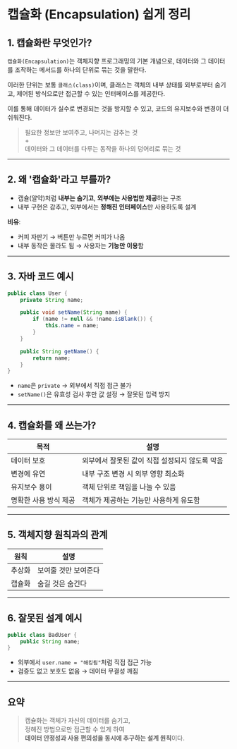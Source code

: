 # 캡슐화 (Encapsulation) 쉽게 정리

## 1. 캡슐화란 무엇인가?

`캡슐화(Encapsulation)`는 객체지향 프로그래밍의 기본 개념으로,
데이터와 그 데이터를 조작하는 메서드를 하나의 단위로 묶는 것을 말한다.

이러한 단위는 보통 `클래스(class)`이며, 클래스는 객체의 내부 상태를 외부로부터 숨기고, 제어된 방식으로만 접근할 수 있는 인터페이스를 제공한다.

이를 통해 데이터가 실수로 변경되는 것을 방지할 수 있고, 코드의 유지보수와 변경이 더 쉬워진다.

> 필요한 정보만 보여주고, 나머지는 감추는 것  
> +  
> 데이터와 그 데이터를 다루는 동작을 하나의 덩어리로 묶는 것

---

## 2. 왜 '캡슐화'라고 부를까?

- 캡슐(알약)처럼 **내부는 숨기고**, **외부에는 사용법만 제공**하는 구조
- 내부 구현은 감추고, 외부에서는 **정해진 인터페이스**만 사용하도록 설계

**비유**:  
- 커피 자판기 → 버튼만 누르면 커피가 나옴  
- 내부 동작은 몰라도 됨 → 사용자는 **기능만 이용**함

---

## 3. 자바 코드 예시

```java
public class User {
    private String name;

    public void setName(String name) {
        if (name != null && !name.isBlank()) {
            this.name = name;
        }
    }

    public String getName() {
        return name;
    }
}
```

- `name`은 `private` → 외부에서 직접 접근 불가
- `setName()`은 유효성 검사 후만 값 설정 → 잘못된 입력 방지

---

## 4. 캡슐화를 왜 쓰는가?

| 목적 | 설명 |
|------|------|
| 데이터 보호 | 외부에서 잘못된 값이 직접 설정되지 않도록 막음 |
| 변경에 유연 | 내부 구조 변경 시 외부 영향 최소화 |
| 유지보수 용이 | 객체 단위로 책임을 나눌 수 있음 |
| 명확한 사용 방식 제공 | 객체가 제공하는 기능만 사용하게 유도함 |

---

## 5. 객체지향 원칙과의 관계

| 원칙 | 설명 |
|------|------|
| 추상화 | 보여줄 것만 보여준다 |
| 캡슐화 | 숨길 것은 숨긴다 |

---

## 6. 잘못된 설계 예시

```java
public class BadUser {
    public String name;
}
```

- 외부에서 `user.name = "해킹됨"`처럼 직접 접근 가능  
- 검증도 없고 보호도 없음 → 데이터 무결성 깨짐

---

## 요약

> 캡슐화는 객체가 자신의 데이터를 숨기고,  
> 정해진 방법으로만 접근할 수 있게 하여  
> **데이터 안정성과 사용 편의성을 동시에 추구하는 설계 원칙**이다.
